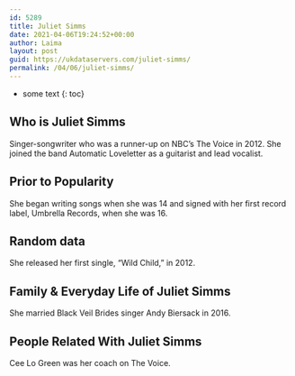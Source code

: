 ```yaml
---
id: 5289
title: Juliet Simms
date: 2021-04-06T19:24:52+00:00
author: Laima
layout: post
guid: https://ukdataservers.com/juliet-simms/
permalink: /04/06/juliet-simms/
---
```


* some text
{: toc}


## Who is Juliet Simms
                  
                  
                  
Singer-songwriter who was a runner-up on NBC&#8217;s The Voice in 2012. She joined the band Automatic Loveletter as a guitarist and lead vocalist. 
                  
              
            
              
            
                
                
                
## Prior to Popularity
                  
                  
                  
She began writing songs when she was 14 and signed with her first record label, Umbrella Records, when she was 16. 
                  
              
            
              
            
                
                
                
## Random data
                  
                  
                  
She released her first single, &#8220;Wild Child,&#8221; in 2012. 
                  
              
            
              
            
                
                
                
## Family & Everyday Life of Juliet Simms
                  
                  
                  
She married Black Veil Brides singer Andy Biersack in 2016.
                  
              
            
              
            
                
                
                
## People Related With Juliet Simms
                  
                  
                  
Cee Lo Green was her coach on The Voice.
                  
              
            
              
            
                
              
            
              
              
            
            
              
            
          
          
          